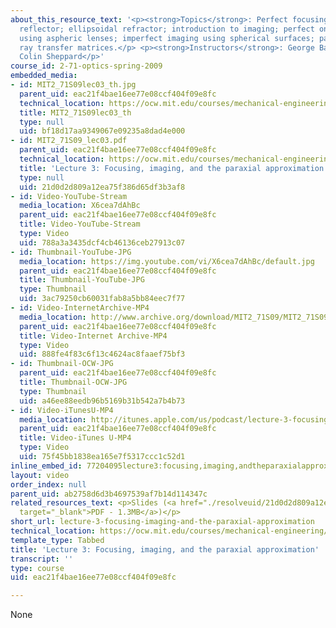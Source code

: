 ```yaml
---
about_this_resource_text: '<p><strong>Topics</strong>: Perfect focusing; paraboloidal
  reflector; ellipsoidal refractor; introduction to imaging; perfect on-axis imaging
  using aspheric lenses; imperfect imaging using spherical surfaces; paraxial approximation;
  ray transfer matrices.</p> <p><strong>Instructors</strong>: George Barbastathis,
  Colin Sheppard</p>'
course_id: 2-71-optics-spring-2009
embedded_media:
- id: MIT2_71S09lec03_th.jpg
  parent_uid: eac21f4bae16ee77e08ccf404f09e8fc
  technical_location: https://ocw.mit.edu/courses/mechanical-engineering/2-71-optics-spring-2009/video-lectures/lecture-3-focusing-imaging-and-the-paraxial-approximation/MIT2_71S09lec03_th.jpg
  title: MIT2_71S09lec03_th
  type: null
  uid: bf18d17aa9349067e09235a8dad4e000
- id: MIT2_71S09_lec03.pdf
  parent_uid: eac21f4bae16ee77e08ccf404f09e8fc
  technical_location: https://ocw.mit.edu/courses/mechanical-engineering/2-71-optics-spring-2009/video-lectures/lecture-3-focusing-imaging-and-the-paraxial-approximation/MIT2_71S09_lec03.pdf
  title: 'Lecture 3: Focusing, imaging, and the paraxial approximation'
  type: null
  uid: 21d0d2d809a12ea75f386d65df3b3af8
- id: Video-YouTube-Stream
  media_location: X6cea7dAhBc
  parent_uid: eac21f4bae16ee77e08ccf404f09e8fc
  title: Video-YouTube-Stream
  type: Video
  uid: 788a3a3435dcf4cb46136ceb27913c07
- id: Thumbnail-YouTube-JPG
  media_location: https://img.youtube.com/vi/X6cea7dAhBc/default.jpg
  parent_uid: eac21f4bae16ee77e08ccf404f09e8fc
  title: Thumbnail-YouTube-JPG
  type: Thumbnail
  uid: 3ac79250cb60031fab8a5bb84eec7f77
- id: Video-InternetArchive-MP4
  media_location: http://www.archive.org/download/MIT2_71S09/MIT2_71S09lec03_300k.mp4
  parent_uid: eac21f4bae16ee77e08ccf404f09e8fc
  title: Video-Internet Archive-MP4
  type: Video
  uid: 888fe4f83c6f13c4624ac8faaef75bf3
- id: Thumbnail-OCW-JPG
  parent_uid: eac21f4bae16ee77e08ccf404f09e8fc
  title: Thumbnail-OCW-JPG
  type: Thumbnail
  uid: a46ee88eedb96b5169b31b542a7b4b73
- id: Video-iTunesU-MP4
  media_location: http://itunes.apple.com/us/podcast/lecture-3-focusing-imaging/id458340461?i=96552942
  parent_uid: eac21f4bae16ee77e08ccf404f09e8fc
  title: Video-iTunes U-MP4
  type: Video
  uid: 75f45bb1838ea165e7f5317ccc1c52d1
inline_embed_id: 77204095lecture3:focusing,imaging,andtheparaxialapproximation30381070
layout: video
order_index: null
parent_uid: ab2758d6d3b4697539af7b14d114347c
related_resources_text: <p>Slides (<a href="./resolveuid/21d0d2d809a12ea75f386d65df3b3af8"
  target="_blank">PDF - 1.3MB</a>)</p>
short_url: lecture-3-focusing-imaging-and-the-paraxial-approximation
technical_location: https://ocw.mit.edu/courses/mechanical-engineering/2-71-optics-spring-2009/video-lectures/lecture-3-focusing-imaging-and-the-paraxial-approximation
template_type: Tabbed
title: 'Lecture 3: Focusing, imaging, and the paraxial approximation'
transcript: ''
type: course
uid: eac21f4bae16ee77e08ccf404f09e8fc

---
```

None